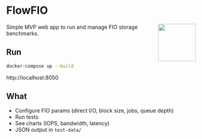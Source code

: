 # FlowFIO

<img src="https://media.licdn.com/dms/image/v2/D4E03AQElteWnLMJmhA/profile-displayphoto-shrink_400_400/B4EZReEdFjHgAg-/0/1736745014460?e=1756339200&v=beta&t=N3aATXmVw8Kg8s9LVMFESFetLuY1IDp3batIBiF1FzQ" width="100" align="right">

Simple MVP web app to run and manage FIO storage benchmarks.

## Run
```bash
docker-compose up --build
```
http://localhost:8050

## What
- Configure FIO params (direct I/O, block size, jobs, queue depth)
- Run tests
- See charts (IOPS, bandwidth, latency)
- JSON output in `test-data/`
